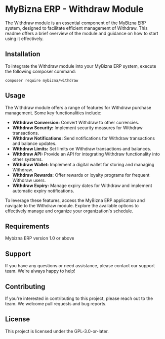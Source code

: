 # MyBizna ERP - Withdraw Module

The Withdraw module is an essential component of the MyBizna ERP system, designed to facilitate efficient management of Withdraw. This readme offers a brief overview of the module and guidance on how to start using it effectively.

## Installation 
To integrate the Withdraw module into your MyBizna ERP system, execute the following composer command:

```
composer require mybizna/withdraw
```

## Usage
The Withdraw module offers a range of features for Withdraw purchase management. Some key functionalities include:

- **Withdraw Conversion:** Convert Withdraw to other currencies.
- **Withdraw Security:** Implement security measures for Withdraw transactions.
- **Withdraw Notifications:** Send notifications for Withdraw transactions and balance updates.
- **Withdraw Limits:** Set limits on Withdraw transactions and balances.
- **Withdraw API:** Provide an API for integrating Withdraw functionality into other systems.
- **Withdraw Wallet:** Implement a digital wallet for storing and managing Withdraw.
- **Withdraw Rewards:** Offer rewards or loyalty programs for frequent Withdraw users.
- **Withdraw Expiry:** Manage expiry dates for Withdraw and implement automatic expiry notifications.

To leverage these features, access the MyBizna ERP application and navigate to the Withdraw module. Explore the available options to effectively manage and organize your organization's schedule.

## Requirements
Mybizna ERP version 1.0 or above

## Support
If you have any questions or need assistance, please contact our support team. We're always happy to help!

## Contributing
If you're interested in contributing to this project, please reach out to the team. We welcome pull requests and bug reports.

## License
This project is licensed under the GPL-3.0-or-later.
